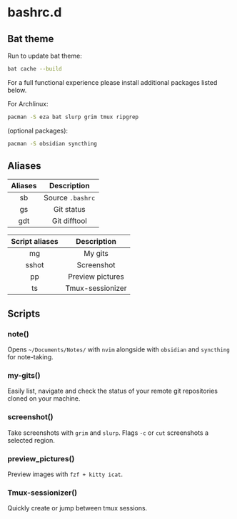 # bashrc.d

## Bat theme

Run to update bat theme:

```bash
bat cache --build
```

For a full functional experience please install additional packages listed below.

For Archlinux:

```bash
pacman -S eza bat slurp grim tmux ripgrep
```

(optional packages):

```bash
pacman -S obsidian syncthing
```

## Aliases

| Aliases |   Description    |
| :-----: | :--------------: |
|   sb    | Source `.bashrc` |
|   gs    |    Git status    |
|   gdt   |   Git difftool   |

| Script aliases |   Description    |
| :------------: | :--------------: |
|       mg       |     My gits      |
|     sshot      |    Screenshot    |
|       pp       | Preview pictures |
|       ts       | Tmux-sessionizer |

## Scripts

### note()

Opens `~/Documents/Notes/` with `nvim` alongside with `obsidian` and `syncthing` for note-taking.

### my-gits()

Easily list, navigate and check the status of your remote git repositories cloned on your machine.

### screenshot()

Take screenshots with `grim` and `slurp`.
Flags `-c` or `cut` screenshots a selected region.

### preview_pictures()

Preview images with `fzf + kitty icat`.

### Tmux-sessionizer()

Quickly create or jump between tmux sessions.
